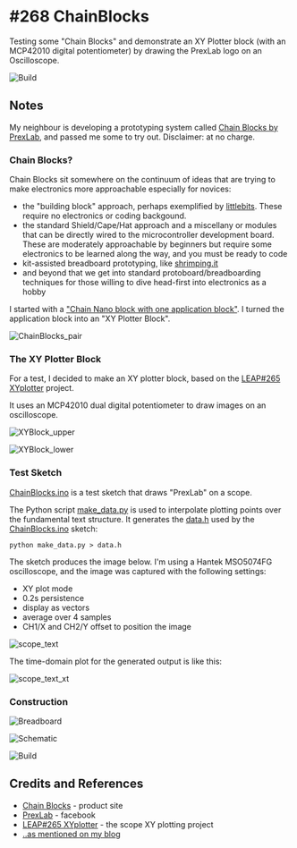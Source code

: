 # #268 ChainBlocks

Testing some "Chain Blocks" and demonstrate an XY Plotter block (with an MCP42010 digital potentiometer) by drawing the PrexLab logo on an Oscilloscope.

![Build](./assets/ChainBlocks_build.jpg?raw=true)


## Notes

My neighbour is developing a prototyping system called [Chain Blocks by PrexLab](http://www.prextron.com/chain),
and passed me some to try out. Disclaimer: at no charge.

### Chain Blocks?

Chain Blocks sit somewhere on the continuum of ideas that are trying to make electronics more approachable especially for novices:

* the "building block" approach, perhaps exemplified by [littlebits](http://littlebits.cc/). These require no electronics or coding backgound.
* the standard Shield/Cape/Hat approach and a miscellany or modules that can be directly wired to the microcontroller development board. These are moderately approachable by beginners but require some electronics to be learned along the way, and you must be ready to code
* kit-assisted breadboard prototyping, like [shrimping.it](http://start.shrimping.it/)
* and beyond that we get into standard protoboard/breadboarding techniques for those willing to dive head-first into electronics as a hobby

I started with a ["Chain Nano block with one application block"](http://www.prextron.com/product-page/8fe8f05f-951e-1563-b917-88adf8284543).
I turned the application block into an "XY Plotter Block".

![ChainBlocks_pair](./assets/ChainBlocks_pair.jpg?raw=true)


### The XY Plotter Block

For a test, I decided to make an XY plotter block, based on the [LEAP#265 XYplotter](../XYplotter) project.

It uses an MCP42010 dual digital potentiometer to draw images on an oscilloscope.

![XYBlock_upper](./assets/XYBlock_upper.jpg?raw=true)

![XYBlock_lower](./assets/XYBlock_lower.jpg?raw=true)


### Test Sketch

[ChainBlocks.ino](./ChainBlocks.ino) is a test sketch that draws "PrexLab" on a scope.

The Python script [make_data.py](./tree/make_data.py) is used to interpolate plotting points
over the fundamental text structure. It generates the [data.h](./data.h) used by the
[ChainBlocks.ino](./ChainBlocks.ino) sketch:

```
python make_data.py > data.h
```

The sketch produces the image below.
I'm using a Hantek MSO5074FG oscilloscope, and the image was captured with the following settings:

* XY plot mode
* 0.2s persistence
* display as vectors
* average over 4 samples
* CH1/X and CH2/Y offset to position the image

![scope_text](./assets/scope_text.gif?raw=true)

The time-domain plot for the generated output is like this:

![scope_text_xt](./assets/scope_text_xt.gif?raw=true)

### Construction

![Breadboard](./assets/ChainBlocks_bb.jpg?raw=true)

![Schematic](./assets/ChainBlocks_schematic.jpg?raw=true)

![Build](./assets/ChainBlocks_build.jpg?raw=true)

## Credits and References

* [Chain Blocks](http://www.prextron.com/chain) - product site
* [PrexLab](https://www.facebook.com/groups/1086037341416426/) - facebook
* [LEAP#265 XYplotter](../XYplotter) - the scope XY plotting project
* [..as mentioned on my blog](https://blog.tardate.com/2017/04/leap268-chainblocks.html)
